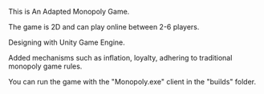 This is An Adapted Monopoly Game.

The game is 2D and can play online between 2-6 players.

Designing with Unity Game Engine.

Added mechanisms such as inflation, loyalty, adhering to traditional monopoly game rules.

You can run the game with the "Monopoly.exe" client in the "builds" folder.


